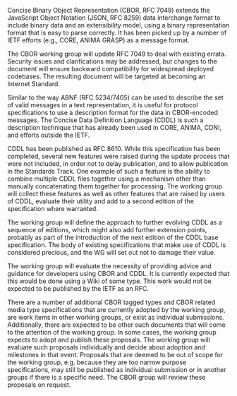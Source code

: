 Concise Binary Object Representation (CBOR, RFC 7049) extends the JavaScript
Object Notation (JSON, RFC 8259) data interchange format to include binary
data and an extensibility model, using a binary representation format that
is easy to parse correctly. It has been picked up by a number of IETF
efforts (e.g., CORE, ANIMA GRASP) as a message format.

The CBOR working group will update RFC 7049 to deal with existing errata. Security
issues and clarifications may be addressed, but changes to the document will
ensure backward compatibility for widespread deployed codebases. The resulting
document will be targeted at becoming an Internet Standard.

Similar to the way ABNF (RFC 5234/7405) can be used to describe the set of
valid messages in a text representation, it is useful for protocol
specifications to use a description format for the data in CBOR-encoded
messages. The Concise Data Definition Language (CDDL) is such a description
technique that has already been used in CORE, ANIMA, CDNI, and efforts
outside the IETF.

CDDL has been published as RFC 8610. While this specification has been
completed, several new features were raised during the update process that
were not included, in order not to delay publication, and to allow
publication in the Standards Track. One example of such a feature is the
ability to combine multiple CDDL files together using a mechanism other than
manually concatenating them together for processing. The working group will
collect these features as well as other features that are raised by users of
CDDL, evaluate their utility and add to a second edition of the
specification where warranted.

The working group will define the approach to further evolving CDDL as a
sequence of editions, which might also add further extension points,
probably as part of the introduction of the next edition of the CDDL base
specification. The body of existing specifications that make use of CDDL is
considered precious, and the WG will set out not to damage their value.

The working group will evaluate the necessity of providing advice and
guidance for developers using CBOR and CDDL. It is currently expected that
this would be done using a Wiki of some type. This work would not be
expected to be published by the IETF as an RFC.

There are a number of additional CBOR tagged types and CBOR related media type
specifications that are currently adopted by the working group, 
are work items in other working groups, or exist as individual
submissions. Additionally, there are expected to be other such documents
that will come to the attention of the working group. In some cases, the
working group expects to adopt and publish these proposals.
The working group will evaluate such proposals individually and decide about 
 adoption and milestones in that event. Proposals that are deemed to be out of 
scope for the working group, e.g. because they are too narrow purpose 
specifications, may still be published as individual submission or in another 
groups if there is a specific need. The CBOR group will review these proposals 
on request.